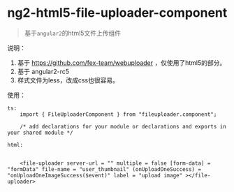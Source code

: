 # ng2-html5-file-uploader-component

> 基于`angular2`的html5文件上传组件

说明：

1. 基于 https://github.com/fex-team/webuploader ，仅使用了html5的部分。
2. 基于 angular2-rc5
3. 样式文件为less，改成css也很容易。

使用：

```
ts:
    import { FileUploaderComponent } from "fileuploader.component";

    /* add declarations for your module or declarations and exports in your shared module */

html:


    <file-uploader server-url = "" multiple = false [form-data] = "formData" file-name = "user_thumbnail" (onUploadOneSuccess) = "onUploadOneImageSuccess($event)" label = "upload image" ></file-uploader>

```